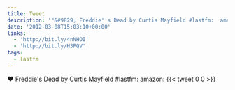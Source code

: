 ```yaml
---
title: Tweet
description: '"&#9829; Freddie''s Dead by Curtis Mayfield #lastfm:  amazon: "'
date: '2012-03-08T15:03:10+00:00'
links:
  - 'http://bit.ly/4nNHOI'
  - 'http://bit.ly/H3FQV'
tags:
  - lastfm
---
```

&#9829; Freddie's Dead by Curtis Mayfield #lastfm:  amazon: 
      {{< tweet 0 0 >}}
    
